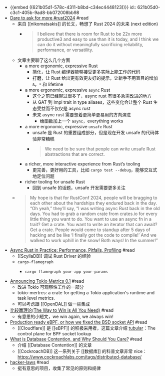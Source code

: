 - {{embed ((621b05d1-578c-4311-b8bd-c34ec4448123))}}
  id:: 621b05d0-c3c1-405b-9ad8-bb072008bb98
- [Dare to ask for more #rust2024](https://smallcultfollowing.com/babysteps//blog/2022/02/09/dare-to-ask-for-more-rust2024/) #read
	- 来自 [[nikomatsakis]] 的长文，畅想了 Rust 2024 的未来 (next edition)
		- > I believe that there is room for Rust to be 22x more productive3 and easy to use than it is today, and I think we can do it without meaningfully sacrificing reliability, performance, or versatility.
	- 文章主要聊了这么几个方面
		- a more ergonomic, expressive Rust
			- 简化，让 Rust 编译器能够接受更多实际上能工作的代码
			- 打磨，让 Rust 给出更有效更友好的提示，让新手不用盲目的增加 `&`，`*` 和 lifetime
		- a more ergonomic, expressive `async` Rust
			- 这个之前已经聊过很多了，async rust 有很多急需改进的地方
			- 从 GAT 到 Impl trait in type aliases，这些变化会让整个 Rust 生态受益而不仅仅是 async rust
			- 未来 async rust 需要想着更简单更易用的方向演进
				- 给函数加上一个 `async`，everything works
		- a more ergonomic, expressive `unsafe` Rust
			- unsafe 是 Rust 的重要组成部分，但是现在开发 unsafe 的代码体验非常糟糕
			- > We need to be sure that people can write unsafe Rust abstractions that are correct.
		- a richer, more interactive experience from Rust’s tooling
			- 更完善，更好用的工具，比如 `cargo test --debug`，能够交互式地定位问题
		- richer tooling for unsafe Rust
			- 回到 unsafe 的话题，unsafe 开发需要更多关注
	- > My hope is that for RustConf 2024, people will be bragging to each other about the hardships they endured back in the day. “Oh yeah,” they’ll say, “I was writing async Rust back in the old days. You had to grab a random crate from crates.io for every little thing you want to do. You want to use an async fn in a trait? Get a crate. You want to write an iterator that can await? Get a crate. People would come to standup after 5 days of hacking and be like ‘I finally got the code to compile!’ And we walked to work uphill in the snow! Both ways! In the summer!”
- [Async Rust in Practice: Performance, Pitfalls, Profiling](https://www.scylladb.com/2022/01/12/async-rust-in-practice-performance-pitfalls-profiling/) #read
	- [[ScyllaDB]] 调试 Rust Driver 的经验
	- `cargo-flamegraph`
		- ```shell
		  cargo flamegraph your-app your-params
		  ```
- [Announcing Tokio Metrics 0.1](https://tokio.rs/blog/2022-02-announcing-tokio-metrics) #read
	- 改进 Tokio 可观察性工作的一部分
	- tokio-mertrcs: a crate for getting a Tokio application's runtime and task level metrics.
	- 可以考虑跟 [[OpenDAL]] 做一些集成
- [比较赢理论(The Way to Win is All You Need)](https://zhuanlan.zhihu.com/p/464145981) #read
	- 有意思的小短文，we win again, we always win!
- [Production ready eBPF, or how we fixed the BSD socket API](https://blog.cloudflare.com/tubular-fixing-the-socket-api-with-ebpf/) #read
	- [[Cloudflare]] 是 [[eBPF]] 的积极采用者，这篇文章介绍 [tubular](https://github.com/cloudflare/tubular)：The control plane for BPF socket lookup
- [What is Database Contention, and Why Should You Care?](https://www.cockroachlabs.com/blog/what-is-database-contention/) #read
	- 介绍 [[Database Contention]] 的文章
	- [[CockroachDB]] 这一系列关于 [[数据库]] 的科普文章非常 nice：https://www.cockroachlabs.com/tags/distributed-database/
- [hacker-laws](https://github.com/dwmkerr/hacker-laws) #read
	- 挺有意思的项目，收集了常见的原则和规律